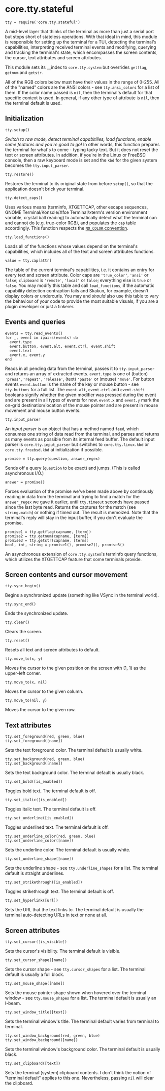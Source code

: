 # core.tty.stateful

    tty = require('core.tty.stateful')

A mid-level layer that thinks of the terminal as more than just a serial port
but stops short of stateless operations. With that ideal in mind, this module is
responsible for setting up the terminal for a TUI, detecting the terminal's
capabilities, interpreting received terminal events and modifying, querying and
tracking the terminal's state, which encompasses the screen contents, the
cursor, text attributes and screen attributes.

This module sets its __index to `core.tty.system` but overrides `getflag`,
`getnum` and `getstr`.

All of the RGB colors below must have their values in the range of 0-255. All
of the "named" colors are the ANSI colors - see `tty.ansi_colors` for a list of
them. If the color name passed is `nil`, then the terminal's default for that
specific context is used. In general, if any other type of attribute is `nil`,
then the terminal default is used.

## Initialization

    tty.setup()

*Switch to raw mode, detect terminal capabitilies, load functions, enable some
features and you're good to go!* In other words, this function prepares the
terminal for what's to come - typing tacky text. But it does not reset the text
or screen attributes. In addition, if you're in the Linux or FreeBSD console,
then a raw keyboard mode is set and the `Kbd` for the given system becomes the
`tty.input_parser`.

    tty.restore()

Restores the terminal to its original state from before `setup()`, so that the
application doesn't brick your terminal.

    tty.detect_caps()

Uses various means (terminfo, XTGETTCAP, other escape sequences, GNOME
Terminal/Konsole/Xfce Terminal/xterm's version environment variable, crystal
ball reading) to automatically detect what the terminal can and cannot do (e.g.
true-color RGB), and populates the `cap` table accordingly. This function
respects the [`NO_COLOR` convention](https://no-color.org/).

    tty.load_functions()

Loads all of the functions whose values depend on the terminal's capabilities,
which includes all of the text and screen attributes functions.

    value = tty.cap[attr]

The table of the current terminal's capabilities, i.e. it contains an entry for
every text and screen attribute. Color caps are `'true_color'`, `'ansi'` or
`false`; `clipboard` is `'remote'`, `'local'` or `false`; everything else is
`true` or `false`. You may modify this table and call `load_functions`, if the
automatic capability detection contraption fails and Skakun, for example,
doesn't display colors or undercurls. You may and *should* also use this table
to vary the behaviour of your code to provide the most suitable visuals, if you
are a plugin developer or just a tinkerer.

## Events and queries

    events = tty.read_events()
    for _, event in ipairs(events) do
      event.type
      event.button, event.alt, event.ctrl, event.shift
      event.text
      event.x, event.y
    end

Reads in all pending data from the terminal, passes it to `tty.input_parser` and
returns an array of extracted events. `event.type` is one of (button) `'press'`,
`'repeat'`, `'release'`, (text) `'paste'` or (mouse) `'move'`. For button events
`event.button` is the name of the key or mouse button - see `tty.buttons` for a
full list. The `event.alt`, `event.ctrl` and `event.shift` booleans signify
whether the given modifier was pressed during the event and are present in all
types of events for now. `event.x` and `event.y` mark the on-grid
destination/location of the mouse pointer and are present in mouse movement and
mouse button events.

    tty.input_parser

An *input parser* is an object that has a method named `feed`, which consumes
one string of data read from the terminal, and parses and returns as many
events as possible from its internal feed buffer. The default input parser is
`core.tty.input_parser` but switches to `core.tty.linux.kbd` or
`core.tty.freebsd.kbd` at initialization if possible.

    promise = tty.query(question, answer_regex)

Sends off a query (`question` to be exact) and jumps. (This is called
asynchronous I/O.)

    answer = promise()

Forces evaluation of the promise we've been made above by continously reading in
data from the terminal and trying to find a match for the `answer_regex` we gave
it earlier, until `tty.timeout` seconds have passed since the last byte read.
Returns the captures for the match (see `string.match`) or nothing if timed out.
The result is memoized. Note that the terminal's reply will stay in the input
buffer, if you don't evaluate the promise.

    promise1 = tty.getflag(capname, [term])
    promise2 = tty.getnum(capname, [term])
    promise3 = tty.getstr(capname, [term])
    bool, int, string = promise1(), promise2(), promise3()

An asynchronous extension of `core.tty.system`'s terminfo query functions, which
utilizes the XTGETTCAP feature that some terminals provide.

## Screen contents and cursor movement

    tty.sync_begin()

Begins a synchronized update (something like VSync in the terminal world).

    tty.sync_end()

Ends the synchronized update.

    tty.clear()

Clears the screen.

    tty.reset()

Resets all text and screen attributes to default.

    tty.move_to(x, y)

Moves the cursor to the given position on the screen with (1, 1) as the
upper-left corner.

    tty.move_to(x, nil)

Moves the cursor to the given column.

    tty.move_to(nil, y)

Moves the cursor to the given row.

## Text attributes

    tty.set_foreground(red, green, blue)
    tty.set_foreground([name])

Sets the text foreground color. The terminal default is usually white.

    tty.set_background(red, green, blue)
    tty.set_background([name])

Sets the text background color. The terminal default is usually black.

    tty.set_bold([is_enabled])

Toggles bold text. The terminal default is off.

    tty.set_italic([is_enabled])

Toggles italic text. The terminal default is off.

    tty.set_underline([is_enabled])

Toggles underlined text. The terminal default is off.

    tty.set_underline_color(red, green, blue)
    tty.set_underline_color([name])

Sets the underline color. The terminal default is usually white.

    tty.set_underline_shape([name])

Sets the underline shape - see `tty.underline_shapes` for a list. The terminal
default is straight underlines.

    tty.set_strikethrough([is_enabled])

Toggles strikethrough text. The terminal default is off.

    tty.set_hyperlink([url])

Sets the URL that the text links to. The terminal default is usually the
terminal auto-detecting URLs in text or none at all.

## Screen attributes

    tty.set_cursor([is_visible])

Sets the cursor's visibility. The terminal default is visible.

    tty.set_cursor_shape([name])

Sets the cursor shape - see `tty.cursor_shapes` for a list. The terminal default
is usually a full block.

    tty.set_mouse_shape([name])

Sets the mouse pointer shape shown when hovered over the terminal window - see
`tty.mouse_shapes` for a list. The terminal default is usually an I-beam.

    tty.set_window_title([text])

Sets the terminal window's title. The terminal default varies from terminal to
terminal.

    tty.set_window_background(red, green, blue)
    tty.set_window_background([name])

Sets the terminal window's background color. The terminal default is usually
black.

    tty.set_clipboard([text])

Sets the terminal (system) clipboard contents. I don't think the notion of
"terminal default" applies to this one. Nevertheless, passing `nil` will clear
the clipboard.

